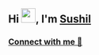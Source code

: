 ## Hi <img src="https://github.com/TheDudeThatCode/TheDudeThatCode/blob/master/Assets/Hi.gif" width="29">, I'm [Sushil](https://bio.link/sushilsaini)

### [Connect with me 💬](https://bio.link/sushilsaini) 
